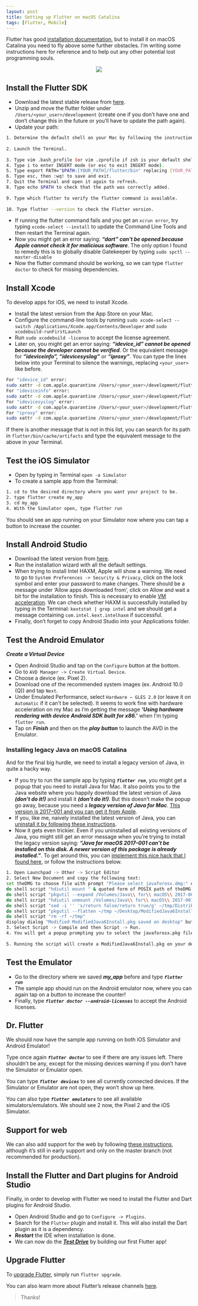 ```yaml
---
layout: post
title: Setting up Flutter on macOS Catalina
tags: [Flutter, Mobile]
---
```


Flutter has good [installation documentation](https://flutter.dev/docs/get-started/install), but to install it on macOS Catalina you need to fly above some further obstacles. I’m writing some instructions here for reference and to help out any other potential lost programming souls.

<p align="center">
    <img src="https://miro.medium.com/max/10000/1*A1TtHIM4tL0ejuQOjVSZUw.png" />
</p>

## Install the Flutter SDK

- Download the latest stable release from [here](https://flutter.dev/docs/get-started/install/macos).
- Unzip and move the flutter folder under `/Users/<your_user>/developement` (create one if you don’t have one and don’t change this in the future or you’ll have to update the path again).
- Update your path:

```bash
1. Determine the default shell on your Mac by following the instructions here. Basically, if you created a new user account in macOS Catalina, zsh (Z shell) will be your default shell. In all other cases, bash will still be your default shell.
        
2. Launch the Terminal.
        
3. Type vim .bash_profile (or vim .zprofile if zsh is your default shell) to open the vim editor.
4. Type i to enter INSERT mode (or esc to exit INSERT mode).
5. Type export PATH="$PATH:[YOUR_PATH]/flutter/bin" replacing [YOUR_PATH] with the path to the folder where you moved the flutter folder earlier ex. export PATH="$PATH:/Users/Your_User/Your_Dev_Folder/flutter/bin"
6. Type esc, then :wq! to save and exit.
7. Quit the Terminal and open it again to refresh.
8. Type echo $PATH to check that the path was correctly added.
        
9. Type which flutter to verify the flutter command is available.
        
10. Type flutter --version to check the Flutter version.
```

- If running the flutter command fails and you get an `xcrun error`, try typing `xcode-select --install` to update the Command Line Tools and then restart the Terminal again.
- Now you might get an error saying: ***“dart” can’t be opened because Apple cannot check it for malicious software***. The only option I found to remedy this is to globally disable Gatekeeper by typing `sudo spctl --master-disable`
- Now the flutter command should be working, so we can type `flutter doctor` to check for missing dependencies.

## Install Xcode
To develop apps for iOS, we need to install Xcode.

- Install the latest version from the App Store on your Mac.
- Configure the command-line tools by running `sudo xcode-select --switch /Applications/Xcode.app/Contents/Developer` and `sudo xcodebuild-runFirstLaunch`
- Run `sudo xcodebuild -license`	 to accept the license agreement.
- Later on, you might get an error saying: ***“idevice_id” cannot be opened because the developer cannot be verified***. Or the equivalent message for ***“ideviceinfo”, “idevicesyslog”*** or ***“iproxy”***. You can type the lines below into your Terminal to silence the warnings, replacing `<your_user>` like before.

```bash
For "idevice_id" error:
sudo xattr -d com.apple.quarantine /Users/<your_user>/development/flutter/bin/cache/artifacts/libimobiledevice/idevice_id
For "ideviceinfo" error:
sudo xattr -d com.apple.quarantine /Users/<your_user>/development/flutter/bin/cache/artifacts/libimobiledevice/ideviceinfo
For "idevicesyslog" error:
sudo xattr -d com.apple.quarantine /Users/<your_user>/development/flutter/bin/cache/artifacts/libimobiledevice/idevicesyslog
For "iproxy" error:
sudo xattr -d com.apple.quarantine /Users/<your_user>/development/flutter/bin/cache/artifacts/usbmuxd/iproxy
```

If there is another message that is not in this list, you can search for its path in `flutter/bin/cache/artifacts` and type the equivalent message to the above in your Terminal.

## Test the iOS Simulator

- Open by typing in Terminal `open -a Simulator`
- To create a sample app from the Terminal:

```bash
1. cd to the desired directory where you want your project to be.
2. type flutter create my_app
3. cd my_app
4. With the Simulator open, type flutter run
```
You should see an app running on your Simulator now where you can tap a button to increase the counter.

## Install Android Studio
- Download the latest version from [here](https://developer.android.com/studio).
- Run the installation wizard with all the default settings.
- When trying to install Intel HAXM, Apple will show a warning. We need to go to `System Preferences -> Security & Privacy`, click on the lock symbol and enter your password to make changes. There should be a message under ‘Allow apps downloaded from’, click on Allow and wait a bit for the installation to finish. This is necessary to enable [VM acceleration](https://developer.android.com/studio/run/emulator-acceleration). We can check whether HAXM is successfully installed by typing in the Terminal: `kextstat | grep intel` and we should get a message containing `com.intel.kext.intelhaxm` if successful.
- Finally, don’t forget to copy Android Studio into your Applications folder.

## Test the Android Emulator

***Create a Virtual Device***

- Open Android Studio and tap on the `Configure` button at the bottom.
- Go to `AVD Manager -> Create Virtual Device`.
- Choose a device (ex. Pixel 2).
- Download one of the recommended system images (ex. Android 10.0 (Q)) and tap `Next`.
- Under Emulated Performance, select `Hardware — GLES 2.0` (or leave it on `Automatic` if it can’t be selected). It seems to work fine with hardware acceleration on my Mac as I’m getting the message ***‘Using hardware rendering with device Android SDK built for x86.’*** when I’m typing `flutter run`.
- Tap on ***Finish*** and then on the ***play button*** to launch the AVD in the Emulator.

### Installing legacy Java on macOS Catalina
And for the final big hurdle, we need to install a legacy version of Java, in quite a hacky way.

- If you try to run the sample app by typing ***`flutter run`***, you might get a popup that you need to install Java for Mac. It also points you to the Java website where you happily download the latest version of Java ***(don’t do it!)*** and install it ***(don’t do it!)***. But this doesn’t make the popup go away, because you need a ***legacy version of Java for Mac***. [This version is 2017–001 and you can get it from Apple](https://support.apple.com/kb/DL1572?locale=en_GB).
- If you, like me, naively installed the latest version of Java, you can [uninstall it by following these instructions](https://www.java.com/en/download/help/mac_uninstall_java.xml).
- Now it gets even trickier. Even if you uninstalled all existing versions of Java, you might still get an error message when you’re trying to install the legacy version saying: ***“Java for macOS 2017–001 can’t be installed on this disk. A newer version of this package is already installed.”***. To get around this, you can [implement this nice hack that I found here](https://www.harrisgeospatial.com/Support/Self-Help-Tools/Help-Articles/Help-Articles-Detail/ArtMID/10220/ArticleID/23780/Mac-OS-Catalina-1015-ENVIIDL-and-Legacy-Java-6-Dependencies), or follow the instructions below.

```bash
1. Open Launchpad -> Other -> Script Editor
2. Select New Document and copy the following text:
set theDMG to choose file with prompt "Please select javaforosx.dmg:" of type {"dmg"}
do shell script "hdiutil mount " & quoted form of POSIX path of theDMG
do shell script "pkgutil --expand /Volumes/Java\\ for\\ macOS\\ 2017-001/JavaForOSX.pkg ~/tmp"
do shell script "hdiutil unmount /Volumes/Java\\ for\\ macOS\\ 2017-001/"
do shell script "sed -i '' 's/return false/return true/g' ~/tmp/Distribution"
do shell script "pkgutil --flatten ~/tmp ~/Desktop/ModifiedJava6Install.pkg"
do shell script "rm -rf ~/tmp"
display dialog "Modified ModifiedJava6Install.pkg saved on desktop" buttons {"Ok"}
3. Select Script -> Compile and then Script -> Run.
4. You will get a popup prompting you to select the javaforosx.pkg file. This is the file in JavaForOSX.dmg that you downloaded from Apple earlier (after you mount it).
            
5. Running the script will create a ModifiedJava6Install.pkg on your desktop. Run this ModifiedJava6Install.pkg to install the legacy Java version.
```

## Test the Emulator
- Go to the directory where we saved ***my_app*** before and type ***`flutter run`***
- The sample app should run on the Android emulator now, where you can again tap on a button to increase the counter!
- Finally, type ***`flutter doctor --android-licenses`*** to accept the Android licenses.

## Dr. Flutter
We should now have the sample app running on both iOS Simulator and Android Emulator!

Type once again ***`flutter doctor`*** to see if there are any issues left. There shouldn’t be any, except for the missing devices warning if you don’t have the Simulator or Emulator open.

You can type ***`flutter devices`*** to see all currently connected devices. If the Simulator or Emulator are not open, they won’t show up here.

You can also type ***`flutter emulators`*** to see all available simulators/emulators. We should see 2 now, the Pixel 2 and the iOS Simulator.

## Support for web
We can also add support for the web by following [these instructions](https://flutter.dev/docs/get-started/web), although it’s still in early support and only on the master branch (not recommended for production).

## Install the Flutter and Dart plugins for Android Studio

Finally, in order to develop with Flutter we need to install the Flutter and Dart plugins for Android Studio.

- Open Android Studio and go to `Configure -> Plugins`.
- Search for the `Flutter` plugin and install it. This will also install the Dart plugin as it is a dependency.
- ***Restart*** the IDE when installation is done.
- We can now do the [***Test Drive***](https://flutter.dev/docs/get-started/test-drive) by building our first Flutter app!

## Upgrade Flutter
To [upgrade Flutter](https://flutter.dev/docs/development/tools/sdk/upgrading), simply run `flutter upgrade`.

You can also learn more about Flutter’s release channels [here](https://github.com/flutter/flutter/wiki/Flutter-build-release-channels).

> Thanks!
